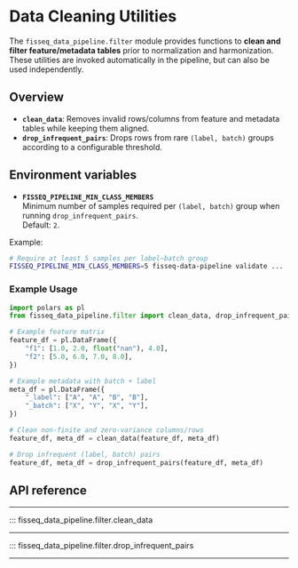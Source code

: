 # Data Cleaning Utilities

The `fisseq_data_pipeline.filter` module provides functions to **clean and
filter feature/metadata tables** prior to normalization and harmonization.
These utilities are invoked automatically in the pipeline, but can also be
used independently.

## Overview

- **`clean_data`**: Removes invalid rows/columns from feature and metadata
  tables while keeping them aligned.
- **`drop_infrequent_pairs`**: Drops rows from rare `(label, batch)` groups
  according to a configurable threshold.


## Environment variables

- **`FISSEQ_PIPELINE_MIN_CLASS_MEMBERS`**  
  Minimum number of samples required per `(label, batch)` group when running
  `drop_infrequent_pairs`.  
  Default: `2`.

Example:

```bash
# Require at least 5 samples per label–batch group
FISSEQ_PIPELINE_MIN_CLASS_MEMBERS=5 fisseq-data-pipeline validate ...
```

### Example Usage

```python
import polars as pl
from fisseq_data_pipeline.filter import clean_data, drop_infrequent_pairs

# Example feature matrix
feature_df = pl.DataFrame({
    "f1": [1.0, 2.0, float("nan"), 4.0],
    "f2": [5.0, 6.0, 7.0, 8.0],
})

# Example metadata with batch + label
meta_df = pl.DataFrame({
    "_label": ["A", "A", "B", "B"],
    "_batch": ["X", "Y", "X", "Y"],
})

# Clean non-finite and zero-variance columns/rows
feature_df, meta_df = clean_data(feature_df, meta_df)

# Drop infrequent (label, batch) pairs
feature_df, meta_df = drop_infrequent_pairs(feature_df, meta_df)
```

## API reference

---

::: fisseq_data_pipeline.filter.clean_data

---

::: fisseq_data_pipeline.filter.drop_infrequent_pairs

---
